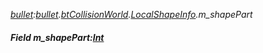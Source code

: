 _[bullet](../../modules/bullet/bullet-module.md):[bullet](../../modules/bullet/bullet-module.md).[btCollisionWorld](../../modules/bullet/bullet-btcollisionworld.md).[LocalShapeInfo](../../modules/bullet/bullet-btcollisionworld-localshapeinfo.md).m\_shapePart_
##### Field m\_shapePart:[Int](../../modules/wonkey/wonkey-types-int.md)
